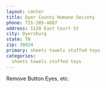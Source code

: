 ```yaml
---
layout: center
title: Dyer County Humane Society
phone: 731-285-4887
address: 1120 East Court St
city: Dyersburg
state: TN
zip: 38024
primary: sheets towels stuffed toys
categories:
  sheets towels stuffed toys 
---
```


Remove Button Eyes, etc.
